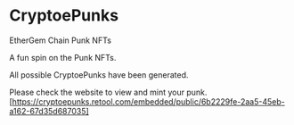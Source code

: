 # CryptoePunks
EtherGem Chain Punk NFTs

A fun spin on the Punk NFTs.

All possible CryptoePunks have been generated. 

Please check the website to view and mint your punk.
[https://cryptoepunks.retool.com/embedded/public/6b2229fe-2aa5-45eb-a162-67d35d687035]
